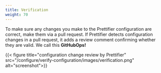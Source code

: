 ```yaml
---
title: Verification
weight: 70
---
```


To make sure any changes you make to the Prettifier configuration are correct,
make them via a pull request. If Prettifier detects configuration changes in a
pull request, it adds a review comment confirming whether they are valid. We
call this **GitHubOps!**

{{< figure title="configuration change review by Prettifier"
           src="/configure/verify-configuration/images/verification.png"
           alt="screenshot">}}
